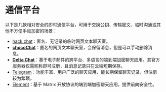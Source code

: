 # 通信平台

以下是几款相对安全的即时通信平台，可用于交换公钥、传输密文、临时沟通或其他不方便手动加密的场景：

- [hack.chat](https://hack.chat/ "点击前往外部站点")：匿名、无记录的临时网页文本聊天室。
- **[chocoChat](https://chat.freserafim.com/zh-CN/ "点击前往外部站点")**：匿名的网页文本聊天室，会保留消息，但是可以手动删除消息。
- **[Delta Chat](https://delta.chat/ "点击前往外部站点")**：基于电子邮件的跨平台、多语言的端到端加密聊天应用。其官方服务器仅需昵称即可注册，且消息记录只在云端短期保存。
- [Telegram](https://telegram.org/ "点击前往外部站点")：功能丰富、用户广泛的聊天应用，能长期保留聊天记录，但注册较为繁琐。
- [Element](https://element.io// "点击前往外部站点")：基于 Matrix 开放协议的端到端加密聊天应用，提供前向安全性。